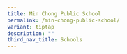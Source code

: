 ```yaml
---
title: Min Chong Public School
permalink: /min-chong-public-school/
variant: tiptap
description: ""
third_nav_title: Schools
---
```

